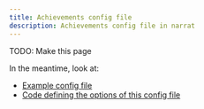 ```yaml
---
title: Achievements config file
description: Achievements config file in narrat
---
```


TODO: Make this page

In the meantime, look at:

- [Example config file](https://github.com/liana-p/narrat-engine/blob/main/packages/narrat/src/examples/default/config/achievements.yaml)
- [Code defining the options of this config file](https://github.com/liana-p/narrat-engine/blob/main/packages/narrat/src/config/achievements-config.ts)
